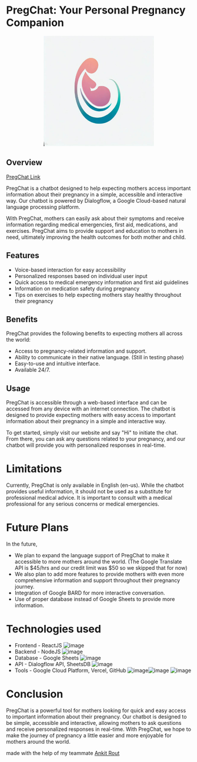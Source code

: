 # PregChat: Your Personal Pregnancy Companion
<p align="center">
  <img src="./public/logo.jpeg" width="300" />
</p>

## Overview
[PregChat Link](https://pregchat.vercel.app)

PregChat is a chatbot designed to help expecting mothers access important information about their pregnancy in a simple, accessible and interactive way. Our chatbot is powered by Dialogflow, a Google Cloud-based natural language processing platform.

With PregChat, mothers can easily ask about their symptoms and receive information regarding medical emergencies, first aid, medications, and exercises.  PregChat aims to provide support and education to mothers in need, ultimately improving the health outcomes for both mother and child.
## Features
- Voice-based interaction for easy accessibility
- Personalized responses based on individual user input
- Quick access to medical emergency information and first aid guidelines
- Information on medication safety during pregnancy
- Tips on exercises to help expecting mothers stay healthy throughout their pregnancy

## Benefits
PregChat provides the following benefits to expecting mothers all across the world:

- Access to pregnancy-related information and support.
- Ability to communicate in their native language. (Still in testing phase)
- Easy-to-use and intuitive interface.
- Available 24/7.

## Usage
PregChat is accessible through a web-based interface and can be accessed from any device with an internet connection. The chatbot is designed to provide expecting mothers with easy access to important information about their pregnancy in a simple and interactive way.

To get started, simply visit our website and say "Hi" to initiate the chat. From there, you can ask any questions related to your pregnancy, and our chatbot will provide you with personalized responses in real-time.

# Limitations
Currently, PregChat is only available in English (en-us). While the chatbot provides useful information, it should not be used as a substitute for professional medical advice. It is important to consult with a medical professional for any serious concerns or medical emergencies.

# Future Plans
In the future, 
- We plan to expand the language support of PregChat to make it accessible to more mothers around the world. (The Google Translate API is $45/hrs and our credit limit was $50 so we skipped that for now)
- We also plan to add more features to provide mothers with even more comprehensive information and support throughout their pregnancy journey.
- Integration of Google BARD for more interactive conversation.
- Use of proper database instead of Google Sheets to provide more information.

# Technologies used
- Frontend - ReactJS ![image](https://img.shields.io/badge/React-20232A?style=for-the-badge&logo=react&logoColor=61DAFB)
- Backend - NodeJS ![image](https://img.shields.io/badge/Node.js-43853D?style=for-the-badge&logo=node.js&logoColor=white)
- Database - Google Sheets ![image](https://img.shields.io/badge/Google%20Sheets-34A853?style=for-the-badge&logo=google-sheets&logoColor=white)
- API - Dialogflow API, SheetsDB ![image](https://img.shields.io/badge/dialogflow-FF9800?style=for-the-badge&logo=dialogflow&logoColor=white) 
- Tools - Google Cloud Platform, Vercel, GitHub ![image](https://img.shields.io/badge/Google_Cloud-4285F4?style=for-the-badge&logo=google-cloud&logoColor=white)![image](https://img.shields.io/badge/Vercel-000000?style=for-the-badge&logo=vercel&logoColor=white) ![image](https://img.shields.io/badge/GitHub-100000?style=for-the-badge&logo=github&logoColor=white)
# Conclusion
PregChat is a powerful tool for mothers looking for quick and easy access to important information about their pregnancy. Our chatbot is designed to be simple, accessible and interactive, allowing mothers to ask questions and receive personalized responses in real-time. With PregChat, we hope to make the journey of pregnancy a little easier and more enjoyable for mothers around the world.

made with the help of my teammate [Ankit Rout](https://github.com/ankitrout2903)
